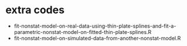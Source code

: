# extra codes

- fit-nonstat-model-on-real-data-using-thin-plate-splines-and-fit-a-parametric-nonstat-model-on-fitted-thin-plate-splines.R
- fit-nonstat-model-on-simulated-data-from-another-nonstat-model.R
